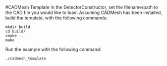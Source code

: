#CADMesh Template
In the DetectorConstructor, set the filename/path to the CAD file you would like to load.
Assuming CADMesh has been installed, build the template, with the following commands:

    mkdir build
    cd build/
    cmake ..
    make

Run the example with the following command:

    ./cadmesh_template
 
